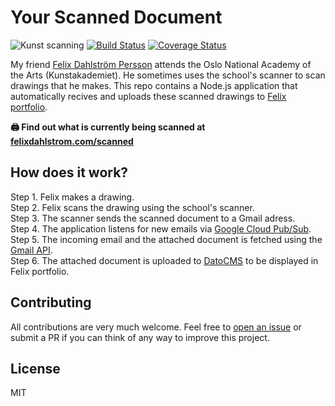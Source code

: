 # Your Scanned Document
![Kunst scanning](https://img.shields.io/badge/kunst-scanning-green.svg)
[![Build Status](https://travis-ci.org/ollelauribostrom/your-scanned-document.svg?branch=master)](https://travis-ci.org/ollelauribostrom/your-scanned-document)
[![Coverage Status](https://coveralls.io/repos/github/ollelauribostrom/your-scanned-document/badge.svg?branch=master)](https://coveralls.io/github/ollelauribostrom/your-scanned-document?branch=master)

My friend [Felix Dahlström Persson](http://felixdahlstrom.com/) attends the Oslo National Academy of the Arts (Kunstakademiet). He sometimes uses the school's scanner to scan drawings that he makes. This repo contains a Node.js application that automatically recives and uploads these scanned drawings to [Felix portfolio](https://github.com/ollelauribostrom/dahlstrom).

**🖨️ Find out what is currently being scanned at [felixdahlstrom.com/scanned](https://felixdahlstrom.com/scanned-documents/)**

How does it work?
-----------------
Step 1. Felix makes a drawing.   
Step 2. Felix scans the drawing using the school's scanner.   
Step 3. The scanner sends the scanned document to a Gmail adress.   
Step 4. The application listens for new emails via [Google Cloud Pub/Sub](https://cloud.google.com/pubsub/).   
Step 5. The incoming email and the attached document is fetched using the [Gmail API](https://developers.google.com/gmail/api/).   
Step 6. The attached document is uploaded to [DatoCMS](datocms.com) to be displayed in Felix portfolio.  

Contributing
------------
All contributions are very much welcome. Feel free to [open an issue](https://github.com/ollelauribostrom/your-scanned-document/issues/new) or submit a PR if you can think of any way to improve this project.

License
-------
MIT